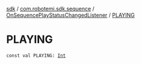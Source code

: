 [sdk](../../index.md) / [com.robotemi.sdk.sequence](../index.md) / [OnSequencePlayStatusChangedListener](index.md) / [PLAYING](./-p-l-a-y-i-n-g.md)

# PLAYING

`const val PLAYING: `[`Int`](https://kotlinlang.org/api/latest/jvm/stdlib/kotlin/-int/index.html)